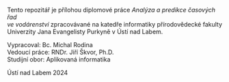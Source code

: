 Tento repozitář je přílohou diplomové práce *Analýza a predikce časových řad  
ve vodárenství* zpracovávané na katedře informatiky přírodovědecké fakulty  
Univerzity Jana Evangelisty Purkyně v Ústí nad Labem.

Vypracoval: Bc. Michal Rodina  
Vedoucí práce: RNDr. Jiří Škvor, Ph.D.  
Studijní obor: Aplikovaná informatika

Ústí nad Labem 2024